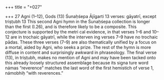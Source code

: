 +++
title = "+027"

+++
27
Agni (1–12), Gods (13)
Śunaḥśepa Ājīgarti
13 verses: gāyatrī, except triṣṭubh 13
This second Agni hymn in the Śunaḥśepa collection is longer than the first (I.26),  and is therefore likely to be a composite. This conjecture is supported by the metri cal evidence, in that verses 1–6 and 10–12 are in trochaic gāyatrī, while the interven ing verses 7–9 have no trochaic pādas. These three verses (7–9) are also thematically  unified by a focus on a mortal, aided by Agni, who seeks a prize.
The rest of the hymn is more diffuse in content and surprisingly awkward in  phraseology. The final verse (13), in triṣṭubh, makes no mention of Agni and may  have been tacked onto this already loosely structured assemblage because its signa ture word námas “reverence” matches the last word of the first hemistich of verse 1,  námobhiḥ “with reverences.”